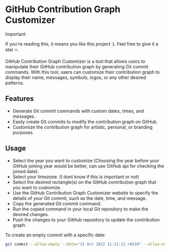 # GitHub Contribution Graph Customizer

> [!IMPORTANT]  
> If you're reading this, it means you like this project :). Feel free to give it a star ⭐.

GitHub Contribution Graph Customizer is a tool that allows users to manipulate their GitHub contribution graph by generating Git commit commands. With this tool, users can customize their contribution graph to display their name, messages, symbols, logos, or any other desired patterns.

## Features

- Generate Git commit commands with custom dates, times, and messages.
- Easily create Git commits to modify the contribution graph on GitHub.
- Customize the contribution graph for artistic, personal, or branding purposes.

## Usage

- Select the year you want to customize (Choosing the year before your GitHub joining year would be better, can use GitHub api for checking the joined date).
- Select your timezone. (I dont know if this is important or not)
- Select the desired rectangle(s) on the GitHub contribution graph that you want to customize.
- Use the GitHub Contribution Graph Customizer website to specify the details of your Git commit, such as the date, time, and message.
- Copy the generated Git commit command.
- Run the copied command in your local Git repository to make the desired changes.
- Push the changes to your GitHub repository to update the contribution graph.

To create an empty commit with a specific date:
```bash
git commit --allow-empty --date="31 Oct 2022 11:11:11 +0530" --allow-empty-message -m ""
```


